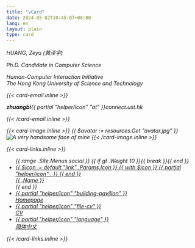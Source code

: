 ```yaml
---
title: "vCard"
date: 2024-05-02T10:45:07+08:00
lang: en
layout: plain
type: card
---
```


<address>

<div class="info">
  <div class="info-text">
    <p class="name">HUANG, Zeyu (黄泽宇)</p>
    <p class="position">Ph.D. Candidate in Computer Science</p>
    <p class="position">
      Human-Computer Interaction Initiative<br/>
      The Hong Kong University of Science and Technology
    </p>
    {{< card-email.inline >}}
    <p class="email"><b>zhuangbi</b>{{ partial "helper/icon" "at" }}connect.ust.hk</p>
    {{< /card-email.inline >}}
  </div>

  {{< card-image.inline >}}
    {{ $avatar := resources.Get "avatar.jpg" }}
    <img src="{{ $avatar.RelPermalink }}" id="avatar" class="avatar" loading="lazy" alt="A very handsome face of mine">
  {{< /card-image.inline >}}
</div>

{{< card-links.inline >}}
<ul class="links">
  {{ range .Site.Menus.social }}
  {{ if gt .Weight 10 }}{{ break }}{{ end }}
  <li>
    <a
      href='{{ .URL }}'
      class="icon-button"
      {{ if eq (default true .Params.newTab) true }}target="_blank" rel="noreferrer noopener"{{ end }}
      title="{{ .Name }}"
    >
      {{ $icon := default "link" .Params.Icon }}
      {{ with $icon }}
          {{ partial "helper/icon" . }}
      {{ end }}
      <div>{{ .Name }}</div>
    </a>
  </li>
  {{ end }}
  <li>
    <a
      href='https://yellowzeyu.com/en/'
      class="icon-button"
      rel="noreferrer noopener"
      title="Homepage"
    >
      {{ partial "helper/icon" "building-pavilion" }}
      <div>Homepage</div>
    </a>
  </li>
  <li>
    <a
      href='https://hkustconnect-my.sharepoint.com/:b:/g/personal/zhuangbi_connect_ust_hk/EUkzNK6hR79Gt7vpvmct484BZFsX3HfRbMC7l_GFRKi2oA?e=HftN3l'
      class="icon-button"
      rel="noreferrer noopener"
      title="CV"
    >
      {{ partial "helper/icon" "file-cv" }}
      <div>CV</div>
    </a>
  </li>
    <li>
    <a
      href='/vcard/'
      class="icon-button"
      rel="noreferrer noopener"
      title="简体中文"
    >
      {{ partial "helper/icon" "language" }}
      <div>简体中文</div>
    </a>
  </li>
</ul>
{{< /card-links.inline >}}

</address>
